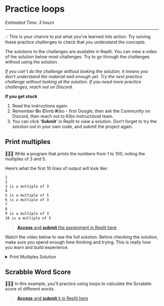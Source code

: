 # Practice loops

_Estimated Time: 3 hours_

---

<aside>

💡 This is your chance to put what you’ve learned into action. Try solving these practice challenges to check that you understand the concepts.

</aside>

The solutions to the challenges are available in Replit. You can view a video of the solution below most challenges. Try to go through the challenges without using the solution.

_If you can’t do the challenge without looking the solution, it means you don’t understand the material well enough yet. Try the next practice challenge without looking at the solution. If you need more practice challenges, reach out on Discord._

**If you get stuck**

1. Read the instructions again.
2. Remember **G**o **C**limb **K**ibo - first Google, then ask the Community on Discord, then reach out to Kibo instructional team.
3. You can click ‘**Submit**’ in Replit to view a solution. Don’t forget to try the solution out in your own code, and submit the project again.

## Print multiples


👩🏿‍💻 Write a program that prints the numbers from 1 to 100, noting the multiples of 3 and 5.

Here’s what the first 10 lines of output will look like:

```txt
1
2
3 is a multiple of 3
4
5 is a multiple of 5
6 is a multiple of 3
7
8
9 is a multiple of 3
10 is a multiple of 5
```

> [**Access** and **submit** the assignment in Replit here](https://replit.com/team/kibo-fpwp5/P31-Print-Multiples)



Watch the video below to see the full solution. Before checking the solution, make sure you spend enough time thinking and trying. This is really how you learn and build experience.

<details><summary>Print Multiples Solution</summary>

  [https://www.loom.com/embed/ab9c0184aaee4f3a9b05a7e66fef46ff](https://www.loom.com/embed/ab9c0184aaee4f3a9b05a7e66fef46ff)

</details>

## Scrabble Word Score

👩🏿‍💻 In this example, you'll practice using loops to calculate the Scrabble score of different words.

> [**Access** and **submit** it in Replit here](https://replit.com/team/kibo-fpwp5/P32-Scrabble-Word-Score)

